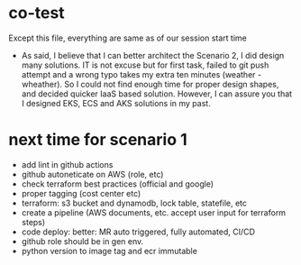 # co-test

Except this file, everything are same as of our session start time
- As said, I believe that I can better architect the Scenario 2, I did design many solutions. IT is not excuse but for first task, failed to git push attempt and a wrong typo takes my extra ten minutes (weather - wheather). So I could not find enough time for proper design shapes, and decided quicker IaaS based solution. However, I can assure you that I designed  EKS, ECS and AKS solutions in my past.

# next time for scenario 1 
- add lint in github actions
- github autoneticate on AWS (role, etc)
- check terraform best practices (official and google)
- proper tagging (cost center etc)
- terraform: s3 bucket and dynamodb, lock table, statefile, etc
- create a pipeline (AWS documents, etc. accept user input for terraform steps)
- code deploy: better: MR auto triggered, fully automated, CI/CD 
- github role should be in gen env.
- python version to image tag and ecr immutable
